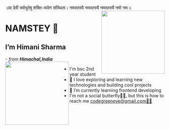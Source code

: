 
॥या देवी सर्वभूतेषु शक्ति-रूपेण संस्थिता। नमस्तस्यै नमस्तस्यै नमस्तस्यै नमो नमः॥
 <img align="right" width="200" height="200" src="https://i.pinimg.com/736x/e2/52/06/e25206b5975d7557522384121710008a.jpg">
 <h1>NAMSTEY 🙏</h1>
 <h2 align="centre"> I’m Himani Sharma</h2>
-<i> from <strong>Himachal,India</strong> </i>

 <img align="left" width="200" height="200" src="https://i.pinimg.com/736x/ab/19/fe/ab19fe111d25829aa053a39ad0703cb7.jpg">
<ul>
 <li>I'm bsc 2nd year student</li> 
 <li>👀 I love exploring and learning new technologies and building cool projects</li>
  <li>🌱 I’m currently learning  frontend developing</li>
   <li>I'm not a social butterfly🙆‍♀️,
  but this is how to reach me <a href="mailto:YourEmail@gmail.com">codegreeneye@gmail.com🙋‍♀️</li>
  </ul>
 

